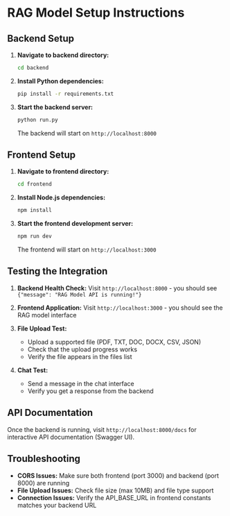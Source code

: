 # RAG Model Setup Instructions

## Backend Setup

1. **Navigate to backend directory:**
   ```bash
   cd backend
   ```

2. **Install Python dependencies:**
   ```bash
   pip install -r requirements.txt
   ```

3. **Start the backend server:**
   ```bash
   python run.py
   ```
   
   The backend will start on `http://localhost:8000`

## Frontend Setup

1. **Navigate to frontend directory:**
   ```bash
   cd frontend
   ```

2. **Install Node.js dependencies:**
   ```bash
   npm install
   ```

3. **Start the frontend development server:**
   ```bash
   npm run dev
   ```
   
   The frontend will start on `http://localhost:3000`

## Testing the Integration

1. **Backend Health Check:**
   Visit `http://localhost:8000` - you should see `{"message": "RAG Model API is running!"}`

2. **Frontend Application:**
   Visit `http://localhost:3000` - you should see the RAG model interface

3. **File Upload Test:**
   - Upload a supported file (PDF, TXT, DOC, DOCX, CSV, JSON)
   - Check that the upload progress works
   - Verify the file appears in the files list

4. **Chat Test:**
   - Send a message in the chat interface
   - Verify you get a response from the backend

## API Documentation

Once the backend is running, visit `http://localhost:8000/docs` for interactive API documentation (Swagger UI).

## Troubleshooting

- **CORS Issues:** Make sure both frontend (port 3000) and backend (port 8000) are running
- **File Upload Issues:** Check file size (max 10MB) and file type support
- **Connection Issues:** Verify the API_BASE_URL in frontend constants matches your backend URL

